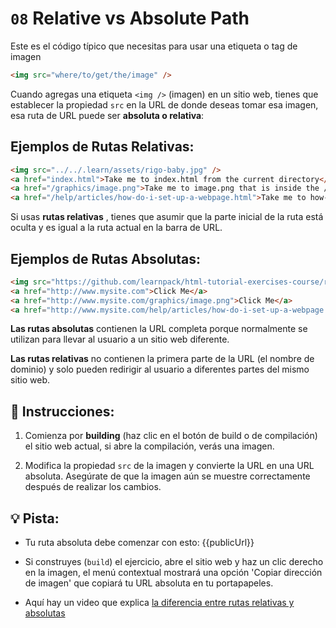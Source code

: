 # `08` Relative vs Absolute Path

Este es el código típico que necesitas para usar una etiqueta o tag de imagen

```html
<img src="where/to/get/the/image" />
```
Cuando agregas una etiqueta `<img />` (imagen) en un sitio web, tienes que establecer la propiedad `src` en la URL de donde deseas tomar esa imagen, esa ruta de URL puede ser **absoluta o relativa**:

## Ejemplos de Rutas Relativas:

```html
<img src="../../.learn/assets/rigo-baby.jpg" />
<a href="index.html">Take me to index.html from the current directory</a>
<a href="/graphics/image.png">Take me to image.png that is inside the /graphics/ directory</a>
<a href="/help/articles/how-do-i-set-up-a-webpage.html">Take me to how-do-i-set-up-a-webpage.html</a>
```

Si usas **rutas relativas** , tienes que asumir que la parte inicial de la ruta está oculta y es igual a la ruta actual en la barra de URL.

## Ejemplos de Rutas Absolutas:

```html
<img src="https://github.com/learnpack/html-tutorial-exercises-course/raw/master/HTML-badge.png" />
<a href="http://www.mysite.com">Click Me</a>
<a href="http://www.mysite.com/graphics/image.png">Click Me</a>
<a href="http://www.mysite.com/help/articles/how-do-i-set-up-a-webpage.html">Click Me</a>
```

**Las rutas absolutas** contienen la URL completa porque normalmente se utilizan para llevar al usuario a un sitio web diferente.
 
**Las rutas relativas** no contienen la primera parte de la URL (el nombre de dominio) y solo pueden redirigir al usuario a diferentes partes del mismo sitio web.

## 📝 Instrucciones:

1. Comienza por **building** (haz clic en el botón de build o de compilación) el sitio web actual, si abre la compilación, verás una imagen.

2. Modifica la propiedad `src` de la imagen y convierte la URL en una URL absoluta. Asegúrate de que la imagen aún se muestre correctamente después de realizar los cambios.

## 💡 Pista:

+ Tu ruta absoluta debe comenzar con esto: {{publicUrl}}

+ Si construyes (`build`) el ejercicio, abre el sitio web y haz un clic derecho en la imagen, el menú contextual mostrará una opción 'Copiar dirección de imagen' que copiará tu URL absoluta en tu portapapeles.

+ Aquí hay un video que explica [la diferencia entre rutas relativas y absolutas](https://www.youtube.com/watch?v=ephId3mYu9o)